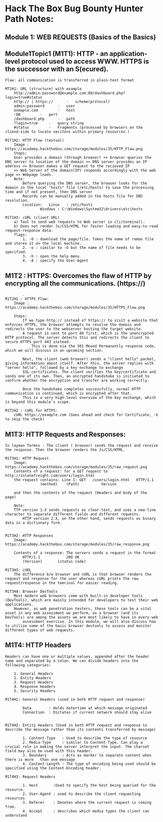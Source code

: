 # Hack The Box Bug Bounty Hunter Path Notes:

## Module 1: WEB REQUESTS (Basics of the Basics)

##		Module1Topic1 (M1T1): HTTP - an application-level protocol used to access WWW. HTTPS is the successor with an S(ecured).

   	Flaw: all communication is transferred in plain-text format

	MT1H1: URL (structure) with example
		http://admin:password@example.com:80/dashboard.php?login=true#status
		http:// | https://      -	scheme(protocol)
		admin:password		-	user
		exmaple.com 		-	host
		:80			-	port
		/dashboard.php		-	path
		?login=true		- 	query string
		#status			-	Fragments (processed by browsers on the cliend-side to locate secitons within primary resources.)

	M1T1H2: HTTP Flow (textual)
		Image : https://academy.hackthebox.com/storage/modules/35/HTTP_Flow.png
		Steps: 
		User provides a domain (through browser) >> browser queries the DNS server to location of the domain >> DNS server provides an IP address >> Browser makes a GET request to the recieved IP 
  		>> Web Server of the domain(IP) responds accordingly with the web page >> Webpage loads.
		Note:
			Before querying the DNS server, the browser looks for the domain in the local "hosts" file (/etc/hosts) to save the processing time and if not present, then DNS server
			Records can be manually added in the hosts file for DNS resolution.
			Location: 	Linux   : /etc/hosts
					Windows : C:\Windows\System32\drivers\etc\hosts

	M1T1H3: cURL (client URL)
		a) Tool to send web requests to Web server in cli(terminal). 
		b) Does not render Js/CSS/HTML for faster loading and easy-to-read request-response data.
		flags: 
			1. -O : download the page/file. Takes the name of remoe file and stores it on the local machine.
			2. -o : similar to -O but the name of file needs to be specified.
			3. -h : open the help menu
			4. -A : specify the User-Agent
		
## M1T2 : HTTPS: Overcomes the flaw of HTTP by encrypting all the communications. (https://)
        	.
	M1T2H1 : HTTPS Flow:
		Image : https://academy.hackthebox.com/storage/modules/35/HTTPS_Flow.png

		Steps: 
			If we type http:// instead of https:// to visit a website that enforces HTTPS, the browser attempts to resolve the domain and redirects the user to the webserver hosting the target website. 
   			A request is sent to port 80 first, which is the unencrypted HTTP protocol. The server detects this and redirects the client to secure HTTPS port 443 instead.
      			This is done via the 301 Moved Permanently response code, which we will discuss in an upcoming section.

			Next, the client (web browser) sends a "client hello" packet, giving information about itself. After this, the server replies with "server hello", followed by a key exchange to exchange 
   			SSL certificates. The client verifies the key/certificate and sends one of its own. Then, an encrypted handshake is initiated to confirm whether the encryption and transfer are working correctly.

			Once the handshake completes successfully, normal HTTP communication is continued, which is encrypted after that.
   			This is a very high-level overview of the key exchange, which is beyond this module's scope.
		
	M1T2H2 : cURL for HTTPS: 
		cURL https://example.com (Goes ahead and check for Certificate, -k to skip the check)
		
		

## M1T3: HTTP Requests and Responses: 
	In layman Termns - The client ( browser) sends the request and receive the response. Then the browser renders the Js/CSS/HTML.

	M1T3H1: HTTP Request
		Image: https://academy.hackthebox.com/storage/modules/35/raw_request.png
		Contents of a request: for a GET request to 		http://inlanefreight.com/users/login.html
		the request contains: Line 1: GET 	/users/login.html 	HTTP/1.1
					(method) 	(Path)			Version
		
		and then the contents of the request (Headers and body of the page)
		
		Note: 
  		TTP version 1.X sends requests as clear-text, and uses a new-line character to separate different fields and different requests. 
    		HTTP version 2.X, on the other hand, sends requests as binary data in a dictionary form.
		
		
	M1T3H2: HTTP Responses
		Image: https://academy.hackthebox.com/storage/modules/35/raw_response.png

  		Contents of a response: The servers sends a request in the format
			HTTP/1.1	 		200	OK
			(Version)		(status code)			
				
	M1T3H3: cURL
		The difference b/w browser and cURL is that browser renders the request and response for the user whereas cURL prints the raw request/response in the temrinal for easier reading.

	M1T3H4: Browser DevTools
		Most modern web browsers come with built-in developer tools (DevTools), which are mainly intended for developers to test their web applications. 
  		However, as web penetration testers, these tools can be a vital asset in any web assessment we perform, as a browser (and its DevTools) are among the assets we are most likely to have in every web 
    		assessment exercise. In this module, we will also discuss how to utilize some of the basic browser devtools to assess and monitor different types of web requests.
						
## M1T4: HTTP Headers	

	Headers can have one or multiple values, appended after the header name and separated by a colon. We can divide headers into the following categories:

		1. General Headers
		2. Entity Headers
		3. Request Headers
		4. Response Headers
		5. Security Headers
					
	M1T4H1: General Headers (used in both HTTP request and response)
			
			Data	    : Holds date+time at which message originated
			Connection  : Dictates if current network should stay alive
								   
								   
	M1T4H2: Entity Headers (Used in both HTTP request and response to describe the message rather than its contents transferred by message)
					
			1. Content-Type   : Used to describe the type of resource
			2. Media-Type	  : similar to Content-Type. Can play a crucial role in making the server interpret the input. The charset field may also be used with this header.
			3. Boundary	  	  : Acts as marker to separate content when there is more	than one message
			4. Content-Length : The type of encoding being used should be specified using the Content-Encoding header.
						
	M1T4H3: Request Headers
			
			1. Host		  :Used to specify the host being queried for the resource. 
			2. User-Agent : used to describe the client requesting resources
			3. Referer	  : Denotes where the current request is coming from.
			4. Accept	  : describes which media types the client can understand
